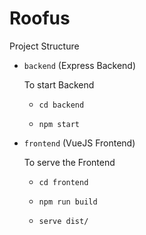 # Roofus

Project Structure

- `backend` (Express Backend)

  To start Backend

  - `cd backend`

  - `npm start`

- `frontend` (VueJS Frontend)

  To serve the Frontend

  - `cd frontend`

  - `npm run build`

  - `serve dist/`
